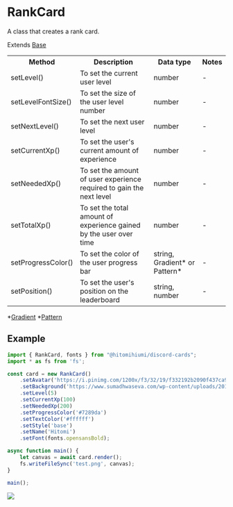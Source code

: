 # RankCard

A class that creates a rank card.

Extends [Base](./base.md)

<table>
    <tr>
        <th>Method</th>
        <th>Description</th>
        <th>Data type</th>
        <th>Notes</th>
    </tr>
    <tr>
        <td>setLevel()</td>
        <td>To set the current user level</td>
        <td>number</td>
        <td>-</td>
    </tr>
    <tr>
        <td>setLevelFontSize()</td>
        <td>To set the size of the user level number</td>
        <td>number</td>
        <td>-</td>
    </tr>
    <tr>
        <td>setNextLevel()</td>
        <td>To set the next user level</td>
        <td>number</td>
        <td>-</td>
    </tr>
    <tr>
        <td>setCurrentXp()</td>
        <td>To set the user's current amount of experience</td>
        <td>number</td>
        <td>-</td>
    </tr>
    <tr>
        <td>setNeededXp()</td>
        <td>To set the amount of user experience required to gain the next level</td>
        <td>number</td>
        <td>-</td>
    </tr>
    <tr>
        <td>setTotalXp()</td>
        <td>To set the total amount of experience gained by the user over time</td>
        <td>number</td>
        <td>-</td>
    </tr>
    <tr>
        <td>setProgressColor()</td>
        <td>To set the color of the user progress bar</td>
        <td>string, Gradient* or Pattern*</td>
        <td>-</td>
    </tr>
    <tr>
        <td>setPosition()</td>
        <td>To set the user's position on the leaderboard </td>
        <td>string, number</td>
        <td>-</td>
    </tr>
</table>

*[Gradient](https://github.com/hitomihiumi/lazy-canvas/blob/main/docs/gradient.md)
*[Pattern](https://github.com/hitomihiumi/lazy-canvas/blob/main/docs/pattern.md)

## Example

```ts
import { RankCard, fonts } from "@hitomihiumi/discord-cards";
import * as fs from 'fs';

const card = new RankCard()
    .setAvatar('https://i.pinimg.com/1200x/f3/32/19/f332192b2090f437ca9f49c1002287b6.jpg')
    .setBackground('https://www.sumadhwaseva.com/wp-content/uploads/2013/10/Grey-Background-Website-Wallpapers-600x200.jpg')
    .setLevel(5)
    .setCurrentXp(100)
    .setNeededXp(200)
    .setProgressColor('#7289da')
    .setTextColor('#ffffff')
    .setStyle('base')
    .setName('Hitomi')
    .setFont(fonts.opensansBold);

async function main() {
    let canvas = await card.render();
    fs.writeFileSync('test.png', canvas);
}

main();
```

![](https://i.imgur.com/3Um8Ncc.png)